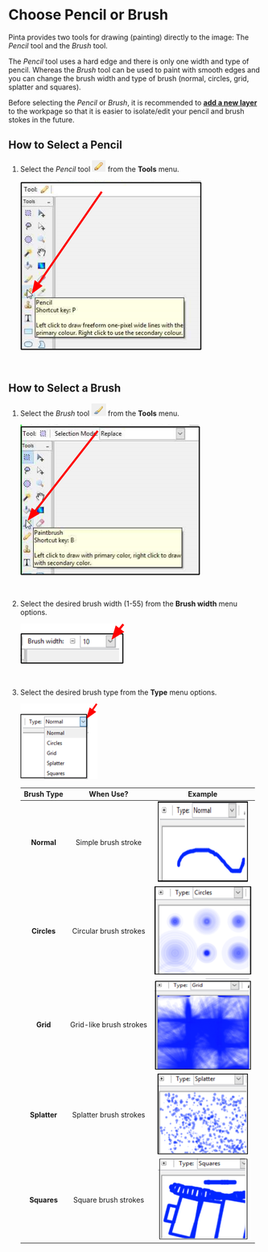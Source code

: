# Choose Pencil or Brush

 Pinta provides two tools for drawing (painting) directly to the image: The *Pencil* tool and the *Brush* tool. 

 The *Pencil* tool uses a hard edge and there is only one width and type of pencil. Whereas the *Brush* tool can be used to paint with smooth edges and you can change the brush width and type of brush (normal, circles, grid, splatter and squares). 

 Before selecting the *Pencil* or *Brush*, it is recommended to [**add a new layer**](layers.md) to the workpage so that it is easier to isolate/edit your pencil and brush stokes in the future.


## How to Select a Pencil 

 1. Select the *Pencil* tool ![pencil tool](img/pencil.png) from the **Tools** menu.

     ![pencil select](img/pencilselect.png)

     &nbsp;   

## How to Select a Brush     

1.  Select the *Brush* tool ![brush tool](img/brush.png) from the **Tools** menu.

     ![brush select](img/brushselect.png)

     &nbsp;  

2.  Select the desired brush width (1-55) from the **Brush width** menu options.

    ![Brush Width](img/brushwidth.png)

      &nbsp;  


3.  Select the desired brush type from the **Type** menu options. 

    ![Brush Type](img/brushtype.png)
    
    Brush Type | When Use?| Example
    :-----------:|:-------------------------:| :------------------------------:
    **Normal** | Simple brush stroke |   ![normal brush](img/brushnormal.png) 
    **Circles** | Circular brush strokes | ![circle brush](img/brushcircle.png) 
    **Grid**   | Grid-like brush strokes | ![grid brush](img/brushgrid.png) 
    **Splatter** | Splatter brush strokes | ![splatter brush](img/brushsplatter.png)
    **Squares** | Square brush strokes | ![square brush](img/brushsquare.png)



